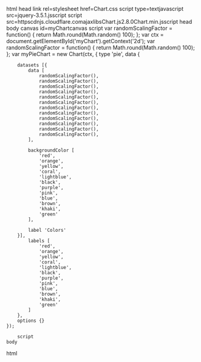 html
		head
		link rel=stylesheet href=Chart.css
		script type=textjavascript src=jquery-3.5.1.jsscript
		script src=httpscdnjs.cloudflare.comajaxlibsChart.js2.8.0Chart.min.jsscript
		head
    body
		canvas id=myChartcanvas
		script
			var randomScalingFactor = function() {
				return Math.round(Math.random()  100);
			};
			var ctx = document.getElementById('myChart').getContext('2d');
			var randomScalingFactor = function() {
				return Math.round(Math.random()  100);
			};
		var myPieChart = new Chart(ctx, {
		type 'pie',
		data {
		
		datasets [{
			data [
				randomScalingFactor(),
				randomScalingFactor(),
				randomScalingFactor(),
				randomScalingFactor(),
				randomScalingFactor(),
				randomScalingFactor(),
				randomScalingFactor(),
				randomScalingFactor(),
				randomScalingFactor(),
				randomScalingFactor(),
				randomScalingFactor(),
				randomScalingFactor(),
			],
		
			backgroundColor [
				'red',
				'orange',
				'yellow',
				'coral',
				'lightblue',
				'black',
				'purple',
				'pink',
				'blue',
				'brown',
				'khaki',
				'green'
			],
		
			label 'Colors'
		}],
			labels [
				'red',
				'orange',
				'yellow',
				'coral',
				'lightblue',
				'black',
				'purple',
				'pink',
				'blue',
				'brown',
				'khaki',
				'green'
			]
		},
		options {}
	});
   
		script
	body
html
